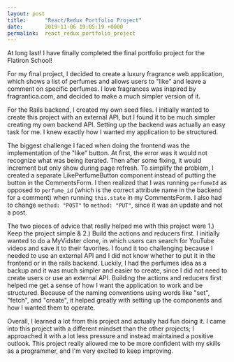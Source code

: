 ```yaml
---
layout: post
title:      "React/Redux Portfolio Project"
date:       2019-11-06 19:05:19 +0000
permalink:  react_redux_portfolio_project
---
```



At long last! I have finally completed the final portfolio project for the Flatiron School! 

For my final project, I decided to create a luxury fragrance web application, which shows a list of perfumes and allows users to "like" and leave a comment on specific perfumes. I love fragrances was inspired by fragrantica.com, and decided to make a much simpler version of it.

For the Rails backend, I created my own seed files. I initially wanted to create this project with an external API, but I found it to be much simpler creating my own backend API. Setting up the backend was actually an easy task for me. I knew exactly how I wanted my application to be structured.

The biggest challenge I faced when doing the frontend was the implementation of the "like" button. At first, the error was it would not recognize what was being iterated. Then after some fixing, it would increment but only show during page refresh. To simplify the problem, I created a separate LikePerfumeButton component instead of putting the button in the CommentsForm. I then realized that I was running `perfumeId` as opposed to `perfume_id` (which is the correct attribute name in the backend for a comment) when running `this.state` in my CommentsForm. I also had to change `method: "POST"` to `method: "PUT"`, since it was an update and not a post. 

The two pieces of advice that really helped me with this project were 1.) Keep the project simple & 2.) Build the actions and reducers first. I initially wanted to do a MyVidster clone, in which users can search for YouTube videos and save it to their favorites. I found it too challenging because I needed to use an external API and I did not know whether to put it in the frontend or in the rails backend. Luckily, I had the perfumes idea as a backup and it was much simpler and easier to create, since I did not need to create users or use an external API. Building the actions and reducers first helped me get a sense of how I want the application to work and be structured. Because of the naming conventions using words like "set", "fetch", and "create", it helped greatly with setting up the components and how I wanted them to operate.

Overall, I learned a lot from this project and actually had fun doing it. I came into this project with a different mindset than the other projects; I approached it with a lot less pressure and instead maintained a positive outlook. This project really allowed me to be more confident with my skills as a programmer, and I'm very excited to keep improving. 

